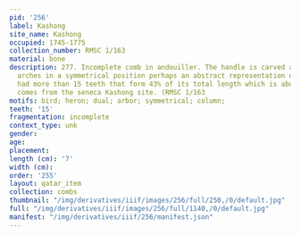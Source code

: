 ```yaml
---
pid: '256'
label: Kashong
site_name: Kashong
occupied: 1745-1775
collection_number: RMSC 1/163
material: bone
description: 277. Incomplete comb in andouiller. The handle is carved and forms two
  arches in a symmetrical position perhaps an abstract representation of herons. 11
  had more than 15 teeth that form 43% of its total length which is about 7 cm. It
  comes from the seneca Kashong site. (RMSC 1/163
motifs: bird; heron; dual; arbor; symmetrical; column;
teeth: '15'
fragmentation: incomplete
context_type: unk
gender:
age:
placement:
length (cm): '7'
width (cm):
order: '255'
layout: qatar_item
collection: combs
thumbnail: "/img/derivatives/iiif/images/256/full/250,/0/default.jpg"
full: "/img/derivatives/iiif/images/256/full/1140,/0/default.jpg"
manifest: "/img/derivatives/iiif/256/manifest.json"
---
```

